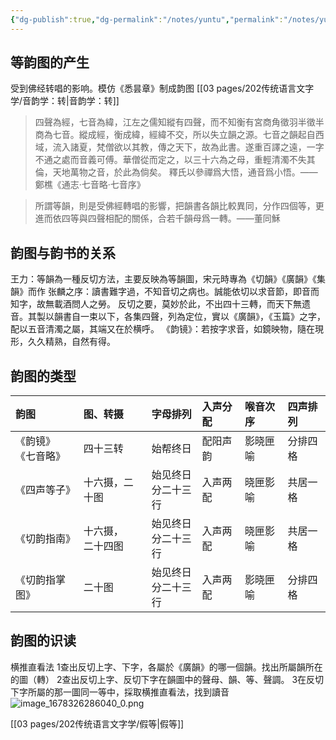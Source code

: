 ```yaml
---
{"dg-publish":true,"dg-permalink":"/notes/yuntu","permalink":"/notes/yuntu/","tags":["语言学"],"created":"2024-11-30T21:05:57.933+08:00","updated":"2025-04-21T15:06:05.756+08:00"}
---
```



## 等韵图的产生
受到佛经转唱的影响。模仿《悉昙章》制成韵图 [[03 pages/202传统语言文字学/音韵学：转\|音韵学：转]]
> 四聲為經，七音為緯，江左之儒知縱有四聲，而不知衡有宮商角徵羽半徵半商為七音。縱成經，衡成緯，經緯不交，所以失立韻之源。七音之韻起自西域，流入諸夏，梵僧欲以其教，傳之天下，故為此書。遂重百譯之遠，一字不通之處而音義可傅。華僧從而定之，以三十六為之母，重輕清濁不失其倫，天地萬物之音，於此為倘矣。
> 釋氏以參禪爲大悟，通音爲小悟。——鄭樵《通志·七音略·七音序》

> 所謂等韻，則是受佛經轉唱的影響，把韻書各韻比較異同，分作四個等，更進而依四等與四聲相配的關係，合若千韻母爲一轉。——董同穌

## 韵图与韵书的关系
王力：等韻為一種反切方法，主要反映為等韻圖，宋元時專為《切韻》《廣韻》《集韻》而作
张麟之序：讀書難字過，不知音切之病也。誠能依切以求音節，即音而知字，故無載酒問人之勞。
反切之要，莫妙於此，不出四十三轉，而天下無遗音。其製以韻書自一束以下，各集四聲，列為定位，實以《廣韻》，《玉篇》之字，配以五音清濁之屬，其端又在於横呼。
《韵镜》：若按字求音，如鏡映物，隨在現形，久久精熟，自然有得。

## 韵图的类型
<style> .container {font-family: sans-serif; text-align: center;} .button-wrapper button {z-index: 1;height: 40px; width: 100px; margin: 10px;padding: 5px;} .excalidraw .App-menu_top .buttonList { display: flex;} .excalidraw-wrapper { height: 800px; margin: 50px; position: relative;} :root[dir="ltr"] .excalidraw .layer-ui__wrapper .zen-mode-transition.App-menu_bottom--transition-left {transform: none;} </style><script src="https://cdn.jsdelivr.net/npm/react@17/umd/react.production.min.js"></script><script src="https://cdn.jsdelivr.net/npm/react-dom@17/umd/react-dom.production.min.js"></script><script type="text/javascript" src="https://cdn.jsdelivr.net/npm/@excalidraw/excalidraw@0/dist/excalidraw.production.min.js"></script><div id="韵图_2023-05-22_1625.57.excalidraw.md1"></div><script>(function(){const InitialData={"type":"excalidraw","version":2,"source":"https://github.com/zsviczian/obsidian-excalidraw-plugin/releases/tag/1.8.26","elements":[{"type":"rectangle","version":78,"versionNonce":910765753,"isDeleted":false,"id":"MpbvPvg6deeOSaPpZcAYb","fillStyle":"hachure","strokeWidth":1,"strokeStyle":"solid","roughness":1,"opacity":100,"angle":0,"x":-456.3808898925781,"y":-144.9427947998047,"strokeColor":"#000000","backgroundColor":"transparent","width":132,"height":32,"seed":938599449,"groupIds":[],"roundness":{"type":3},"boundElements":[{"type":"text","id":"dYItZQow"},{"id":"l5cPK2ow4CPrEq0te0Sun","type":"arrow"}],"updated":1684744141130,"link":null,"locked":false},{"type":"text","version":181,"versionNonce":1588688345,"isDeleted":false,"id":"dYItZQow","fillStyle":"hachure","strokeWidth":1,"strokeStyle":"solid","roughness":1,"opacity":100,"angle":0,"x":-408.3808898925781,"y":-139.74328734088402,"strokeColor":"#000000","backgroundColor":"transparent","width":36,"height":21.600985082158676,"seed":942668025,"groupIds":[],"roundness":null,"boundElements":[],"updated":1684744131183,"link":null,"locked":false,"fontSize":18.000820901798896,"fontFamily":4,"text":"韵镜","rawText":"韵镜","textAlign":"center","verticalAlign":"middle","containerId":"MpbvPvg6deeOSaPpZcAYb","originalText":"韵镜","lineHeight":1.2,"baseline":17},{"type":"rectangle","version":130,"versionNonce":993035415,"isDeleted":false,"id":"kA7LfzHMDXy0G248Y0DQg","fillStyle":"hachure","strokeWidth":1,"strokeStyle":"solid","roughness":1,"opacity":100,"angle":0,"x":-454.8504916844961,"y":-91.58531464727758,"strokeColor":"#000000","backgroundColor":"transparent","width":132,"height":32,"seed":2081000441,"groupIds":[],"roundness":{"type":3},"boundElements":[{"type":"text","id":"TDOMVZQt"},{"id":"VxQwgtZEVO2KXoZr14gqj","type":"arrow"}],"updated":1684744144473,"link":null,"locked":false},{"type":"text","version":257,"versionNonce":211243705,"isDeleted":false,"id":"TDOMVZQt","fillStyle":"hachure","strokeWidth":1,"strokeStyle":"solid","roughness":1,"opacity":100,"angle":0,"x":-415.8504916844961,"y":-86.38580718835692,"strokeColor":"#000000","backgroundColor":"transparent","width":54,"height":21.600985082158676,"seed":247964889,"groupIds":[],"roundness":null,"boundElements":[],"updated":1684744131183,"link":null,"locked":false,"fontSize":18.000820901798896,"fontFamily":4,"text":"七音略","rawText":"七音略","textAlign":"center","verticalAlign":"middle","containerId":"kA7LfzHMDXy0G248Y0DQg","originalText":"七音略","lineHeight":1.2,"baseline":17},{"type":"rectangle","version":185,"versionNonce":2024551577,"isDeleted":false,"id":"_C9C4NpLGTgAgTzwGG0uM","fillStyle":"hachure","strokeWidth":1,"strokeStyle":"solid","roughness":1,"opacity":100,"angle":0,"x":-454.8504916844961,"y":-20.72454097616081,"strokeColor":"#000000","backgroundColor":"transparent","width":132,"height":32,"seed":1804694713,"groupIds":[],"roundness":{"type":3},"boundElements":[{"type":"text","id":"iaOVK7Bd"},{"id":"Fwxqg1aO4iZfuiAq0rCZ0","type":"arrow"}],"updated":1684744147220,"link":null,"locked":false},{"type":"text","version":368,"versionNonce":1064211353,"isDeleted":false,"id":"iaOVK7Bd","fillStyle":"hachure","strokeWidth":1,"strokeStyle":"solid","roughness":1,"opacity":100,"angle":0,"x":-424.8504916844961,"y":-15.525033517240148,"strokeColor":"#000000","backgroundColor":"transparent","width":72,"height":21.600985082158676,"seed":1054111129,"groupIds":[],"roundness":null,"boundElements":[],"updated":1684744131183,"link":null,"locked":false,"fontSize":18.000820901798896,"fontFamily":4,"text":"四声等子","rawText":"四声等子","textAlign":"center","verticalAlign":"middle","containerId":"_C9C4NpLGTgAgTzwGG0uM","originalText":"四声等子","lineHeight":1.2,"baseline":17},{"type":"rectangle","version":214,"versionNonce":1809534073,"isDeleted":false,"id":"nM-rMbySJhkGR3mOyto0O","fillStyle":"hachure","strokeWidth":1,"strokeStyle":"solid","roughness":1,"opacity":100,"angle":0,"x":-454.09424367568766,"y":57.7089644926553,"strokeColor":"#000000","backgroundColor":"transparent","width":132,"height":32,"seed":286571801,"groupIds":[],"roundness":{"type":3},"boundElements":[{"type":"text","id":"svqFqoQq"},{"id":"BfLFxuzi3vJsNYipQaB4l","type":"arrow"}],"updated":1684744151622,"link":null,"locked":false},{"type":"text","version":352,"versionNonce":459978873,"isDeleted":false,"id":"svqFqoQq","fillStyle":"hachure","strokeWidth":1,"strokeStyle":"solid","roughness":1,"opacity":100,"angle":0,"x":-433.09424367568766,"y":62.90847195157596,"strokeColor":"#000000","backgroundColor":"transparent","width":90,"height":21.600985082158676,"seed":2039460345,"groupIds":[],"roundness":null,"boundElements":[],"updated":1684744131183,"link":null,"locked":false,"fontSize":18.000820901798896,"fontFamily":4,"text":"切韵指掌图","rawText":"切韵指掌图","textAlign":"center","verticalAlign":"middle","containerId":"nM-rMbySJhkGR3mOyto0O","originalText":"切韵指掌图","lineHeight":1.2,"baseline":17},{"type":"rectangle","version":253,"versionNonce":70658615,"isDeleted":false,"id":"7YQz2U9OuDvNeE7Nlk4eH","fillStyle":"hachure","strokeWidth":1,"strokeStyle":"solid","roughness":1,"opacity":100,"angle":0,"x":-452.30847707412516,"y":109.02199784699289,"strokeColor":"#000000","backgroundColor":"transparent","width":132,"height":32,"seed":937521591,"groupIds":[],"roundness":{"type":3},"boundElements":[{"type":"text","id":"0GNPVstj"},{"id":"EyeNxDx4lHdC0sJtaKSKZ","type":"arrow"}],"updated":1684744149364,"link":null,"locked":false},{"type":"text","version":378,"versionNonce":1917796697,"isDeleted":false,"id":"0GNPVstj","fillStyle":"hachure","strokeWidth":1,"strokeStyle":"solid","roughness":1,"opacity":100,"angle":0,"x":-422.30847707412516,"y":114.22150530591355,"strokeColor":"#000000","backgroundColor":"transparent","width":72,"height":21.600985082158676,"seed":665371961,"groupIds":[],"roundness":null,"boundElements":[],"updated":1684744131183,"link":null,"locked":false,"fontSize":18.000820901798896,"fontFamily":4,"text":"切韵指南","rawText":"切韵指南","textAlign":"center","verticalAlign":"middle","containerId":"7YQz2U9OuDvNeE7Nlk4eH","originalText":"切韵指南","lineHeight":1.2,"baseline":17},{"type":"arrow","version":55,"versionNonce":239262903,"isDeleted":false,"id":"zBfOUOm0cmsRrsRFGxHYn","fillStyle":"hachure","strokeWidth":1,"strokeStyle":"solid","roughness":1,"opacity":100,"angle":0,"x":-511.5653076171875,"y":-165.60581970214844,"strokeColor":"#000000","backgroundColor":"transparent","width":2.6785888671875,"height":321.4285430908203,"seed":1017894521,"groupIds":[],"roundness":{"type":2},"boundElements":[],"updated":1684744131183,"link":null,"locked":false,"startBinding":null,"endBinding":null,"lastCommittedPoint":null,"startArrowhead":null,"endArrowhead":"arrow","points":[[0,0],[2.6785888671875,321.4285430908203]]},{"type":"text","version":39,"versionNonce":292531769,"isDeleted":false,"id":"JHtE9RUU","fillStyle":"hachure","strokeWidth":1,"strokeStyle":"solid","roughness":1,"opacity":100,"angle":0,"x":-581.2081298828125,"y":-27.212982177734375,"strokeColor":"#000000","backgroundColor":"transparent","width":40,"height":24,"seed":1007249399,"groupIds":[],"roundness":null,"boundElements":[],"updated":1684744131183,"link":null,"locked":false,"fontSize":20,"fontFamily":4,"text":"时间","rawText":"时间","textAlign":"left","verticalAlign":"top","containerId":null,"originalText":"时间","lineHeight":1.2,"baseline":18},{"type":"text","version":6,"versionNonce":1096035799,"isDeleted":false,"id":"4mxRxNs2","fillStyle":"hachure","strokeWidth":1,"strokeStyle":"solid","roughness":1,"opacity":100,"angle":0,"x":-542.8153076171875,"y":-164.7129669189453,"strokeColor":"#000000","backgroundColor":"transparent","width":20,"height":24,"seed":1209650585,"groupIds":[],"roundness":null,"boundElements":[],"updated":1684744131183,"link":null,"locked":false,"fontSize":20,"fontFamily":4,"text":"早","rawText":"早","textAlign":"left","verticalAlign":"top","containerId":null,"originalText":"早","lineHeight":1.2,"baseline":18},{"type":"text","version":13,"versionNonce":1336901401,"isDeleted":false,"id":"Isd9gNO0","fillStyle":"hachure","strokeWidth":1,"strokeStyle":"solid","roughness":1,"opacity":100,"angle":0,"x":-549.9581298828125,"y":143.32275390625,"strokeColor":"#000000","backgroundColor":"transparent","width":20,"height":24,"seed":334346521,"groupIds":[],"roundness":null,"boundElements":[],"updated":1684744131183,"link":null,"locked":false,"fontSize":20,"fontFamily":4,"text":"晚","rawText":"晚","textAlign":"left","verticalAlign":"top","containerId":null,"originalText":"晚","lineHeight":1.2,"baseline":18},{"type":"rectangle","version":80,"versionNonce":1979832759,"isDeleted":false,"id":"CFQlGzA6mqkOProdckC1B","fillStyle":"hachure","strokeWidth":1,"strokeStyle":"solid","roughness":1,"opacity":100,"angle":0,"x":-257.4224853515625,"y":-98.64154052734375,"strokeColor":"#000000","backgroundColor":"transparent","width":81,"height":34,"seed":1369474999,"groupIds":[],"roundness":{"type":3},"boundElements":[{"type":"text","id":"u03RhEkJ"},{"id":"l5cPK2ow4CPrEq0te0Sun","type":"arrow"},{"id":"VxQwgtZEVO2KXoZr14gqj","type":"arrow"}],"updated":1684744144473,"link":null,"locked":false},{"type":"text","version":56,"versionNonce":1535259641,"isDeleted":false,"id":"u03RhEkJ","fillStyle":"hachure","strokeWidth":1,"strokeStyle":"solid","roughness":1,"opacity":100,"angle":0,"x":-236.9224853515625,"y":-93.64154052734375,"strokeColor":"#000000","backgroundColor":"transparent","width":40,"height":24,"seed":1103395031,"groupIds":[],"roundness":null,"boundElements":[],"updated":1684744131183,"link":null,"locked":false,"fontSize":20,"fontFamily":4,"text":"南方","rawText":"南方","textAlign":"center","verticalAlign":"middle","containerId":"CFQlGzA6mqkOProdckC1B","originalText":"南方","lineHeight":1.2,"baseline":18},{"type":"rectangle","version":267,"versionNonce":109169495,"isDeleted":false,"id":"LNzzr1P1Wn51zQGUPXIon","fillStyle":"hachure","strokeWidth":1,"strokeStyle":"solid","roughness":1,"opacity":100,"angle":0,"x":-255.63671875,"y":3.1441650390625,"strokeColor":"#000000","backgroundColor":"transparent","width":81,"height":34,"seed":465408375,"groupIds":[],"roundness":{"type":3},"boundElements":[{"type":"text","id":"PcsABoDS"},{"id":"Fwxqg1aO4iZfuiAq0rCZ0","type":"arrow"},{"id":"EyeNxDx4lHdC0sJtaKSKZ","type":"arrow"}],"updated":1684744149364,"link":null,"locked":false},{"type":"text","version":251,"versionNonce":829925079,"isDeleted":false,"id":"PcsABoDS","fillStyle":"hachure","strokeWidth":1,"strokeStyle":"solid","roughness":1,"opacity":100,"angle":0,"x":-235.13671875,"y":8.1441650390625,"strokeColor":"#000000","backgroundColor":"transparent","width":40,"height":24,"seed":1595558551,"groupIds":[],"roundness":null,"boundElements":[],"updated":1684744134235,"link":null,"locked":false,"fontSize":20,"fontFamily":4,"text":"北方","rawText":"北方","textAlign":"center","verticalAlign":"middle","containerId":"LNzzr1P1Wn51zQGUPXIon","originalText":"北方","lineHeight":1.2,"baseline":18},{"type":"rectangle","version":294,"versionNonce":260920665,"isDeleted":false,"id":"jnGamaW-bpu6cBY3tcK95","fillStyle":"hachure","strokeWidth":1,"strokeStyle":"solid","roughness":1,"opacity":100,"angle":0,"x":-253.85107421875,"y":93.32275390625,"strokeColor":"#000000","backgroundColor":"transparent","width":81,"height":34,"seed":309023481,"groupIds":[],"roundness":{"type":3},"boundElements":[{"type":"text","id":"FTOK88Dm"},{"id":"BfLFxuzi3vJsNYipQaB4l","type":"arrow"}],"updated":1684744151622,"link":null,"locked":false},{"type":"text","version":276,"versionNonce":178136025,"isDeleted":false,"id":"FTOK88Dm","fillStyle":"hachure","strokeWidth":1,"strokeStyle":"solid","roughness":1,"opacity":100,"angle":0,"x":-233.35107421875,"y":98.32275390625,"strokeColor":"#000000","backgroundColor":"transparent","width":40,"height":24,"seed":812237049,"groupIds":[],"roundness":null,"boundElements":[],"updated":1684744137355,"link":null,"locked":false,"fontSize":20,"fontFamily":4,"text":"混合","rawText":"混合","textAlign":"center","verticalAlign":"middle","containerId":"jnGamaW-bpu6cBY3tcK95","originalText":"混合","lineHeight":1.2,"baseline":18},{"type":"arrow","version":38,"versionNonce":431346551,"isDeleted":false,"id":"l5cPK2ow4CPrEq0te0Sun","fillStyle":"hachure","strokeWidth":1,"strokeStyle":"solid","roughness":1,"opacity":100,"angle":0,"x":-311.5653076171875,"y":-127.2129669189453,"strokeColor":"#000000","backgroundColor":"transparent","width":48.21435546875,"height":38.39286804199217,"seed":279536183,"groupIds":[],"roundness":{"type":2},"boundElements":[],"updated":1684744205141,"link":null,"locked":false,"startBinding":{"elementId":"MpbvPvg6deeOSaPpZcAYb","gap":12.815582275390625,"focus":-0.8902372580248851},"endBinding":{"elementId":"CFQlGzA6mqkOProdckC1B","gap":5.928466796875,"focus":-0.6049185278607514},"lastCommittedPoint":null,"startArrowhead":null,"endArrowhead":"arrow","points":[[0,0],[48.21435546875,38.39286804199217]]},{"type":"arrow","version":23,"versionNonce":951733399,"isDeleted":false,"id":"VxQwgtZEVO2KXoZr14gqj","fillStyle":"hachure","strokeWidth":1,"strokeStyle":"solid","roughness":1,"opacity":100,"angle":0,"x":-311.5653076171875,"y":-74.53439331054688,"strokeColor":"#000000","backgroundColor":"transparent","width":45.5357666015625,"height":6.25,"seed":1010184823,"groupIds":[],"roundness":{"type":2},"boundElements":[],"updated":1684744205142,"link":null,"locked":false,"startBinding":{"elementId":"kA7LfzHMDXy0G248Y0DQg","gap":11.285184067308592,"focus":0.46525266200898097},"endBinding":{"elementId":"CFQlGzA6mqkOProdckC1B","gap":8.6070556640625,"focus":0.2607862421562636},"lastCommittedPoint":null,"startArrowhead":null,"endArrowhead":"arrow","points":[[0,0],[45.5357666015625,-6.25]]},{"type":"arrow","version":30,"versionNonce":789750199,"isDeleted":false,"id":"Fwxqg1aO4iZfuiAq0rCZ0","fillStyle":"hachure","strokeWidth":1,"strokeStyle":"solid","roughness":1,"opacity":100,"angle":0,"x":-314.243896484375,"y":-6.677246093749998,"strokeColor":"#000000","backgroundColor":"transparent","width":53.57141113281244,"height":17.857147216796868,"seed":841714391,"groupIds":[],"roundness":{"type":2},"boundElements":[],"updated":1684744205151,"link":null,"locked":false,"startBinding":{"elementId":"_C9C4NpLGTgAgTzwGG0uM","gap":8.606595200121092,"focus":-0.7058309343491828},"endBinding":{"elementId":"LNzzr1P1Wn51zQGUPXIon","gap":5.0357666015625,"focus":-0.2037485911776077},"lastCommittedPoint":null,"startArrowhead":null,"endArrowhead":"arrow","points":[[0,0],[53.57141113281244,17.857147216796868]]},{"type":"arrow","version":47,"versionNonce":501437143,"isDeleted":false,"id":"EyeNxDx4lHdC0sJtaKSKZ","fillStyle":"hachure","strokeWidth":1,"strokeStyle":"solid","roughness":1,"opacity":100,"angle":0,"x":-310.6724853515625,"y":112.07275390624997,"strokeColor":"#000000","backgroundColor":"transparent","width":57.1429443359375,"height":68.74999999999997,"seed":113833623,"groupIds":[],"roundness":{"type":2},"boundElements":[],"updated":1684744205152,"link":null,"locked":false,"startBinding":{"elementId":"7YQz2U9OuDvNeE7Nlk4eH","gap":9.635991722562665,"focus":0.8180833946282137},"endBinding":{"elementId":"LNzzr1P1Wn51zQGUPXIon","gap":6.1785888671875,"focus":0.35012832096786783},"lastCommittedPoint":null,"startArrowhead":null,"endArrowhead":"arrow","points":[[0,0],[57.1429443359375,-68.74999999999997]]},{"type":"arrow","version":39,"versionNonce":230744055,"isDeleted":false,"id":"BfLFxuzi3vJsNYipQaB4l","fillStyle":"hachure","strokeWidth":1,"strokeStyle":"solid","roughness":1,"opacity":100,"angle":0,"x":-313.3509521484375,"y":72.78701782226562,"strokeColor":"#000000","backgroundColor":"transparent","width":50,"height":26.785736083984375,"seed":1943304601,"groupIds":[],"roundness":{"type":2},"boundElements":[],"updated":1684744205161,"link":null,"locked":false,"startBinding":{"elementId":"nM-rMbySJhkGR3mOyto0O","gap":8.743291527250165,"focus":-0.797610674177401},"endBinding":{"elementId":"jnGamaW-bpu6cBY3tcK95","gap":9.4998779296875,"focus":-0.41439646924234763},"lastCommittedPoint":null,"startArrowhead":null,"endArrowhead":"arrow","points":[[0,0],[50,26.785736083984375]]},{"id":"Fe1IsOx8B350zKG2_SlST","type":"rectangle","x":-1215.0225310792357,"y":-123.12389930407414,"width":138.52866565959403,"height":50.37408260050688,"angle":0,"strokeColor":"#000000","backgroundColor":"transparent","fillStyle":"hachure","strokeWidth":1,"strokeStyle":"solid","roughness":1,"opacity":100,"groupIds":[],"roundness":{"type":3},"seed":1262115735,"version":13,"versionNonce":1556401559,"isDeleted":true,"boundElements":null,"updated":1684744221922,"link":null,"locked":false}],"appState":{"theme":"light","viewBackgroundColor":"#ffffff","currentItemStrokeColor":"#000000","currentItemBackgroundColor":"transparent","currentItemFillStyle":"hachure","currentItemStrokeWidth":1,"currentItemStrokeStyle":"solid","currentItemRoughness":1,"currentItemOpacity":100,"currentItemFontFamily":4,"currentItemFontSize":20,"currentItemTextAlign":"left","currentItemStartArrowhead":null,"currentItemEndArrowhead":"arrow","scrollX":1802.184326171875,"scrollY":83.32797676716018,"zoom":{"value":0.39999999999999997},"currentItemRoundness":"round","gridSize":null,"colorPalette":{},"currentStrokeOptions":null,"previousGridSize":null},"files":{}};InitialData.scrollToContent=true;App=()=>{const e=React.useRef(null),t=React.useRef(null),[n,i]=React.useState({width:void 0,height:void 0});return React.useEffect(()=>{i({width:t.current.getBoundingClientRect().width,height:t.current.getBoundingClientRect().height});const e=()=>{i({width:t.current.getBoundingClientRect().width,height:t.current.getBoundingClientRect().height})};return window.addEventListener("resize",e),()=>window.removeEventListener("resize",e)},[t]),React.createElement(React.Fragment,null,React.createElement("div",{className:"excalidraw-wrapper",ref:t},React.createElement(ExcalidrawLib.Excalidraw,{ref:e,width:n.width,height:n.height,initialData:InitialData,viewModeEnabled:!0,zenModeEnabled:!0,gridModeEnabled:!1})))},excalidrawWrapper=document.getElementById("韵图_2023-05-22_1625.57.excalidraw.md1");ReactDOM.render(React.createElement(App),excalidrawWrapper);})();</script>

|  韵图                  |  图、转摄               |  字母排列                |  入声分配  |  喉音次序  |  四声排列  |
|:---------------------|:--------------------|:---------------------|:-------|:-------|:-------|
| 《韵镜》<div>《七音略》</div> | 四十三转                | 始帮终日                 | 配阳声韵   | 影晓匣喻   | 分排四格   |
| 《四声等子》               | 十六摄，二十图             | 始见终日<div>分二十三行</div> | 入声两配   | 晓匣影喻   | 共居一格   |
| 《切韵指南》               | 十六摄，<div>二十四图</div> | 始见终日<div>分二十三行</div> | 入声两配   | 晓匣影喻   | 共居一格   |
| 《切韵指掌图》              | 二十图                 | 始见终日<div>分二十三行</div> | 入声两配   | 影晓匣喻   | 分排四格   |  

## 韵图的识读
横推直看法
1查出反切上字、下字，各屬於《廣韻》的哪一個韻。找出所屬韻所在的圖（轉）
2查出反切上字、反切下字在韻圖中的聲母、韻、等、聲調。
3在反切下字所屬的那一圖同一等中，採取横推直看法，找到讀音
![image_1678326286040_0.png](/img/user/09%20settings/Z%20attachment/image_1678326286040_0.png)

[[03 pages/202传统语言文字学/假等\|假等]]
